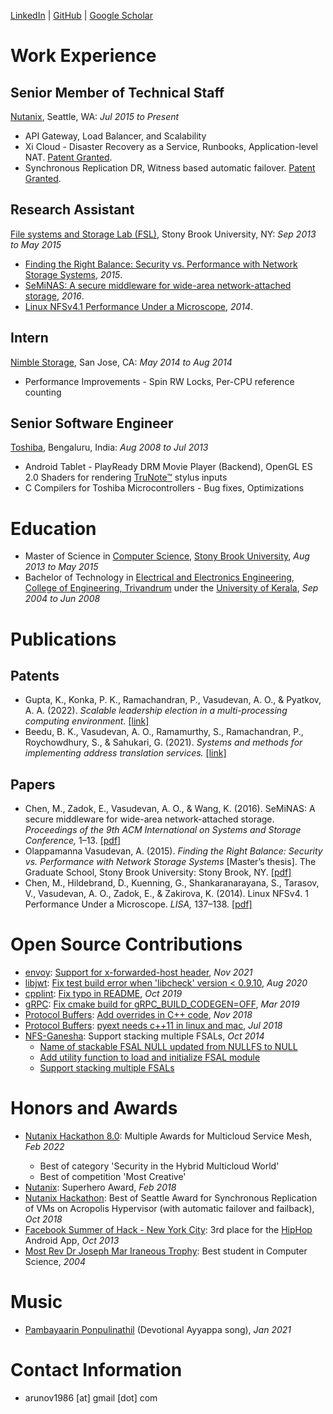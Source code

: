 [LinkedIn](https://www.linkedin.com/in/arunov/) | [GitHub](https://www.github.com/arunov/) | [Google Scholar](https://scholar.google.com/citations?hl=en&user=S0O40kUAAAAJ)

# Work Experience
## Senior Member of Technical Staff
[Nutanix](https://www.nutanix.com/), Seattle, WA: _Jul 2015 to Present_

- API Gateway, Load Balancer, and Scalability
- Xi Cloud - Disaster Recovery as a Service, Runbooks, Application-level NAT. [Patent Granted](https://patents.google.com/patent/US11171913B2/en).
- Synchronous Replication DR, Witness based automatic failover. [Patent Granted](https://patents.google.com/patent/US11218418B2/en).

## Research Assistant
[File systems and Storage Lab (FSL)](http://www.fsl.cs.stonybrook.edu/), Stony Brook University, NY: _Sep 2013 to May 2015_

- [Finding the Right Balance: Security vs. Performance with Network Storage Systems](https://www.fsl.cs.sunysb.edu/docs/arun-msthesis/arun-msthesis.pdf), _2015_.
- [SeMiNAS: A secure middleware for wide-area network-attached storage](https://www.fsl.cs.stonybrook.edu/docs/nfs4perf/seminas-systor16.pdf), _2016_.
- [Linux NFSv4.1 Performance Under a Microscope](https://www.filesystems.org/docs/nfs4perf/nfs4perf-microscope.pdf), _2014_.

## Intern
[Nimble Storage](https://www.hpe.com/us/en/storage/nimble.html), San Jose, CA: _May 2014 to Aug 2014_

- Performance Improvements - Spin RW Locks, Per-CPU reference counting

## Senior Software Engineer
[Toshiba](http://www.toshiba-tsip.com/tsip/), Bengaluru, India: _Aug 2008 to Jul 2013_

- Android Tablet - PlayReady DRM Movie Player (Backend), OpenGL ES 2.0 Shaders for rendering [TruNote&trade;](https://www.youtube.com/watch?v=kJFNmfYMTzA) stylus inputs
- C Compilers for Toshiba Microcontrollers - Bug fixes, Optimizations

# Education
- Master of Science in [Computer Science](https://www.cs.stonybrook.edu/), [Stony Brook University](https://www.stonybrook.edu/), _Aug 2013 to May 2015_
- Bachelor of Technology in [Electrical and Electronics Engineering](http://www.ee.cet.ac.in/), [College of Engineering, Trivandrum](http://www.cet.ac.in/) under the [University of Kerala](http://www.keralauniversity.ac.in/), _Sep 2004 to Jun 2008_

# Publications

## Patents
<!-- TODO: Figure out how to get bibtex working with Github Pages -->
<!-- - reference gupta2022scalable -->
<!--   [\[link\]](https://patents.google.com/patent/US11218418B2/en) -->
<!-- - reference beedu2020systems -->
<!--   [\[link\]](https://patents.google.com/patent/US11171913B2/en) -->
- Gupta, K., Konka, P. K., Ramachandran, P., Vasudevan, A. O., & Pyatkov, A. A. (2022). _Scalable leadership election in a multi-processing computing environment._
  [\[link\]](https://patents.google.com/patent/US11218418B2/en)
- Beedu, B. K., Vasudevan, A. O., Ramamurthy, S., Ramachandran, P., Roychowdhury, S., & Sahukari, G. (2021). _Systems and methods for implementing address translation services._
  [\[link\]](https://patents.google.com/patent/US11171913B2/en)

## Papers
<!-- TODO: Figure out how to get bibtex working with Github Pages -->
<!-- - reference chen2016seminas -->
<!--   [\[pdf\]](https://www.fsl.cs.stonybrook.edu/docs/nfs4perf/seminas-systor16.pdf) -->
<!-- - reference olappamanna2015finding -->
<!--   [\[pdf\]](https://www.fsl.cs.sunysb.edu/docs/arun-msthesis/arun-msthesis.pdf) -->
<!-- - reference chen2014linux -->
<!--   [\[pdf\]](https://www.filesystems.org/docs/nfs4perf/nfs4perf-microscope.pdf) -->
- Chen, M., Zadok, E., Vasudevan, A. O., & Wang, K. (2016). SeMiNAS: A secure middleware for wide-area network-attached storage. _Proceedings of the 9th ACM International on Systems and Storage Conference,_ 1–13.
  [\[pdf\]](https://www.fsl.cs.stonybrook.edu/docs/nfs4perf/seminas-systor16.pdf)
- Olappamanna Vasudevan, A. (2015). _Finding the Right Balance: Security vs. Performance with Network Storage Systems_ [Master’s thesis]. The Graduate School, Stony Brook University: Stony Brook, NY.
  [\[pdf\]](https://www.fsl.cs.sunysb.edu/docs/arun-msthesis/arun-msthesis.pdf)
- Chen, M., Hildebrand, D., Kuenning, G., Shankaranarayana, S., Tarasov, V., Vasudevan, A. O., Zadok, E., & Zakirova, K. (2014). Linux NFSv4. 1 Performance Under a Microscope. _LISA,_ 137–138.
  [\[pdf\]](https://www.filesystems.org/docs/nfs4perf/nfs4perf-microscope.pdf)

# Open Source Contributions
- [envoy](https://www.envoyproxy.io/): [Support for x-forwarded-host header](https://github.com/envoyproxy/envoy/pull/18639), _Nov 2021_
- [libjwt](http://benmcollins.github.io/libjwt/): [Fix test build error when 'libcheck' version < 0.9.10](https://github.com/benmcollins/libjwt/pull/135), _Aug 2020_
- [cpplint](https://google.github.io/styleguide/): [Fix typo in README](https://github.com/cpplint/cpplint/pull/109), _Oct 2019_
- [gRPC](https://grpc.io/): [Fix cmake build for gRPC_BUILD_CODEGEN=OFF](https://github.com/grpc/grpc/pull/17982), _Mar 2019_
- [Protocol Buffers](https://developers.google.com/protocol-buffers): [Add overrides in C++ code](https://github.com/protocolbuffers/protobuf/pull/5375), _Nov 2018_
- [Protocol Buffers](https://developers.google.com/protocol-buffers): [pyext needs c++11 in linux and mac](https://github.com/protocolbuffers/protobuf/pull/4930), _Jul 2018_
- [NFS-Ganesha](https://nfs-ganesha.github.io/): Support stacking multiple FSALs, _Oct 2014_
  - [Name of stackable FSAL NULL updated from NULLFS to NULL](https://github.com/nfs-ganesha/nfs-ganesha/commit/0a049d5949886a05244698aa8628203e3065f2c0)
  - [Add utility function to load and initialize FSAL module](https://github.com/nfs-ganesha/nfs-ganesha/commit/23075a5857a784e8db5eafb8eea4f5252c3e182c)
  - [Support stacking multiple FSALs](https://github.com/nfs-ganesha/nfs-ganesha/commit/216b9a2f2ff4b2d5657a8781699a768f691e0416)

# Honors and Awards
- [Nutanix Hackathon 8.0](https://www.youtube.com/watch?v=cn6VzcnAMms): Multiple Awards for Multicloud Service Mesh, _Feb 2022_</li>
  - Best of category 'Security in the Hybrid Multicloud World'
  - Best of competition 'Most Creative'
- [Nutanix](https://www.nutanix.com/): Superhero Award, _Feb 2018_
- [Nutanix Hackathon](https://www.youtube.com/watch?v=cn6VzcnAMms): Best of Seattle Award for Synchronous Replication of VMs on Acropolis Hypervisor (with automatic failover and failback), _Oct 2018_
- [Facebook Summer of Hack - New York City](https://www.facebook.com/events/149609545248155/): 3rd place for the [HipHop](https://github.com/arunov/hiphop) Android App, _Oct 2013_
- [Most Rev Dr Joseph Mar Iraneous Trophy](http://stthomascentralschool.edu.in/about.aspx): Best student in Computer Science, _2004_

# Music
- [Pambayaarin Ponpulinathil](https://youtu.be/9mvjJXvCsAQ) (Devotional Ayyappa song), _Jan 2021_

# Contact Information
- arunov1986 [at] gmail [dot] com
